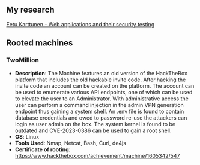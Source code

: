 ## My research
[Eetu Karttunen - Web applications and their security testing]("https://erepo.uef.fi/handle/123456789/32926?locale-attribute=en")
## Rooted machines
### **TwoMillion**
- **Description**: The Machine features an old version of the HackTheBox platform that includes the old hackable invite code. After hacking the invite code an account can be created on the platform. The account can be used to enumerate various API endpoints, one of which can be used to elevate the user to an Administrator. With administrative access the user can perform a command injection in the admin VPN generation endpoint thus gaining a system shell. An .env file is found to contain database credentials and owed to password re-use the attackers can login as user admin on the box. The system kernel is found to be outdated and CVE-2023-0386 can be used to gain a root shell.
- **OS**: Linux
- **Tools Used**: Nmap, Netcat, Bash, Curl, de4js
- **Certificate of rooting**: https://www.hackthebox.com/achievement/machine/1605342/547
